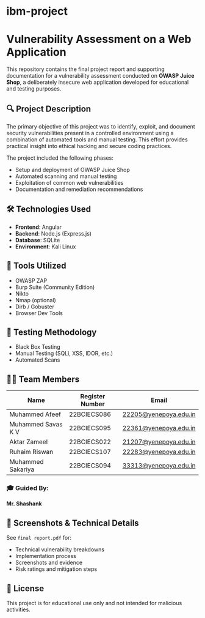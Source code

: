 # ibm-project
# Vulnerability Assessment on a Web Application

This repository contains the final project report and supporting documentation for a vulnerability assessment conducted on **OWASP Juice Shop**, a deliberately insecure web application developed for educational and testing purposes.

## 🔍 Project Description

The primary objective of this project was to identify, exploit, and document security vulnerabilities present in a controlled environment using a combination of automated tools and manual testing. This effort provides practical insight into ethical hacking and secure coding practices.

The project included the following phases:
- Setup and deployment of OWASP Juice Shop
- Automated scanning and manual testing
- Exploitation of common web vulnerabilities
- Documentation and remediation recommendations

## 🛠 Technologies Used

- **Frontend**: Angular
- **Backend**: Node.js (Express.js)
- **Database**: SQLite
- **Environment**: Kali Linux

## 🔧 Tools Utilized

- OWASP ZAP
- Burp Suite (Community Edition)
- Nikto
- Nmap (optional)
- Dirb / Gobuster
- Browser Dev Tools

## 🧪 Testing Methodology

- Black Box Testing
- Manual Testing (SQLi, XSS, IDOR, etc.)
- Automated Scans

## 👨‍💻 Team Members

| Name               | Register Number | Email                   |
|--------------------|------------------|--------------------------|
| Muhammed Afeef     | 22BCIECS086      | 22205@yenepoya.edu.in   |
| Muhammed Savas K V | 22BCIECS095      | 22361@yenepoya.edu.in   |
| Aktar Zameel       | 22BCIECS022      | 21207@yenepoya.edu.in   |
| Ruhaim Riswan      | 22BCIECS107      | 22283@yenepoya.edu.in   |
| Muhammed Sakariya  | 22BCIECS094      | 33313@yenepoya.edu.in   |

### 🎓 Guided By:  
**Mr. Shashank**

## 📸 Screenshots & Technical Details

See `final report.pdf` for:
- Technical vulnerability breakdowns
- Implementation process
- Screenshots and evidence
- Risk ratings and mitigation steps

## 📜 License

This project is for educational use only and not intended for malicious activities.
